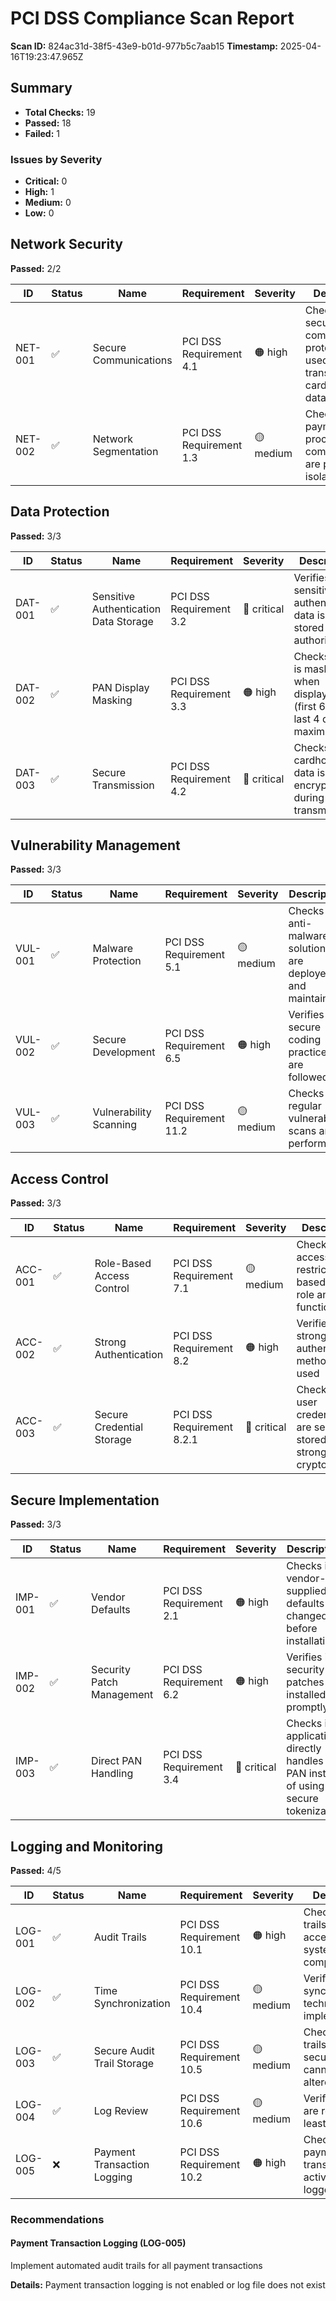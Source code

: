 # PCI DSS Compliance Scan Report

**Scan ID:** 824ac31d-38f5-43e9-b01d-977b5c7aab15
**Timestamp:** 2025-04-16T19:23:47.965Z

## Summary

- **Total Checks:** 19
- **Passed:** 18
- **Failed:** 1

### Issues by Severity

- **Critical:** 0
- **High:** 1
- **Medium:** 0
- **Low:** 0

## Network Security

**Passed:** 2/2

| ID | Status | Name | Requirement | Severity | Description |
| --- | --- | --- | --- | --- | --- |
| NET-001 | ✅ | Secure Communications | PCI DSS Requirement 4.1 | 🟠 high | Checks if secure communication protocols are used for transmitting cardholder data |
| NET-002 | ✅ | Network Segmentation | PCI DSS Requirement 1.3 | 🟡 medium | Checks if payment processing components are properly isolated |

## Data Protection

**Passed:** 3/3

| ID | Status | Name | Requirement | Severity | Description |
| --- | --- | --- | --- | --- | --- |
| DAT-001 | ✅ | Sensitive Authentication Data Storage | PCI DSS Requirement 3.2 | 🔴 critical | Verifies that sensitive authentication data is not stored after authorization |
| DAT-002 | ✅ | PAN Display Masking | PCI DSS Requirement 3.3 | 🟠 high | Checks if PAN is masked when displayed (first 6 and last 4 digits maximum) |
| DAT-003 | ✅ | Secure Transmission | PCI DSS Requirement 4.2 | 🔴 critical | Checks if cardholder data is encrypted during transmission |

## Vulnerability Management

**Passed:** 3/3

| ID | Status | Name | Requirement | Severity | Description |
| --- | --- | --- | --- | --- | --- |
| VUL-001 | ✅ | Malware Protection | PCI DSS Requirement 5.1 | 🟡 medium | Checks if anti-malware solutions are deployed and maintained |
| VUL-002 | ✅ | Secure Development | PCI DSS Requirement 6.5 | 🟠 high | Verifies if secure coding practices are followed |
| VUL-003 | ✅ | Vulnerability Scanning | PCI DSS Requirement 11.2 | 🟡 medium | Checks if regular vulnerability scans are performed |

## Access Control

**Passed:** 3/3

| ID | Status | Name | Requirement | Severity | Description |
| --- | --- | --- | --- | --- | --- |
| ACC-001 | ✅ | Role-Based Access Control | PCI DSS Requirement 7.1 | 🟡 medium | Checks if access is restricted based on job role and function |
| ACC-002 | ✅ | Strong Authentication | PCI DSS Requirement 8.2 | 🟠 high | Verifies if strong authentication methods are used |
| ACC-003 | ✅ | Secure Credential Storage | PCI DSS Requirement 8.2.1 | 🔴 critical | Checks if user credentials are securely stored using strong cryptography |

## Secure Implementation

**Passed:** 3/3

| ID | Status | Name | Requirement | Severity | Description |
| --- | --- | --- | --- | --- | --- |
| IMP-001 | ✅ | Vendor Defaults | PCI DSS Requirement 2.1 | 🟠 high | Checks if vendor-supplied defaults are changed before installation |
| IMP-002 | ✅ | Security Patch Management | PCI DSS Requirement 6.2 | 🟠 high | Verifies if security patches are installed promptly |
| IMP-003 | ✅ | Direct PAN Handling | PCI DSS Requirement 3.4 | 🔴 critical | Checks if application directly handles PAN instead of using secure tokenization |

## Logging and Monitoring

**Passed:** 4/5

| ID | Status | Name | Requirement | Severity | Description |
| --- | --- | --- | --- | --- | --- |
| LOG-001 | ✅ | Audit Trails | PCI DSS Requirement 10.1 | 🟠 high | Checks if audit trails link all access to system components |
| LOG-002 | ✅ | Time Synchronization | PCI DSS Requirement 10.4 | 🟡 medium | Verifies if time-synchronization technology is implemented |
| LOG-003 | ✅ | Secure Audit Trail Storage | PCI DSS Requirement 10.5 | 🟡 medium | Checks if audit trails are secured and cannot be altered |
| LOG-004 | ✅ | Log Review | PCI DSS Requirement 10.6 | 🟡 medium | Verifies if logs are reviewed at least daily |
| LOG-005 | ❌ | Payment Transaction Logging | PCI DSS Requirement 10.2 | 🟠 high | Checks if all payment transaction activities are logged |

### Recommendations

#### Payment Transaction Logging (LOG-005)

Implement automated audit trails for all payment transactions

**Details:** Payment transaction logging is not enabled or log file does not exist


